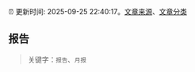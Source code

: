 :alarm_clock: 更新时间: 2025-09-25 22:40:17。[文章来源](/README.md)、[文章分类](/TAGS.md)

## 报告


> 关键字：`报告`、`月报`



